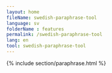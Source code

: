 ```yaml
---
layout: home
fileName: swedish-paraphrase-tool
language: sv    
folderName : features
permalink: /swedish-paraphrase-tool
lang: en
tool: swedish-paraphrase-tool
---
```

{% include section/paraphrase.html %}